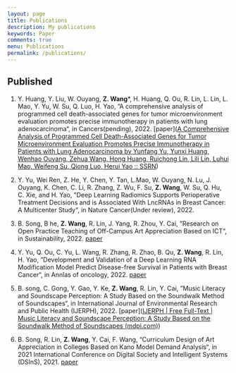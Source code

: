 ```yaml
---
layout: page
title: Publications
description: My publications
keywords: Paper
comments: true
menu: Publications
permalink: /publications/
---
```





## Published
1. Y. Huang, Y. Liu, W. Ouyang, **Z. Wang***, H. Huang, Q. Ou, R. Lin, L. Lin,  L. Mao, Y. Yu, W. Su, Q. Luo, H. Yao, ”A comprehensive analysis of programmed cell death-associated genes for tumor microenvironment evaluation promotes precise immunotherapy in patients with lung adenocarcinoma“, in Cancers(pending), 2022. [paper]([A Comprehensive Analysis of Programmed Cell Death-Associated Genes for Tumor Microenvironment Evaluation Promotes Precise Immunotherapy in Patients with Lung Adenocarcinoma by Yunfang Yu, Yunxi Huang, Wenhao Ouyang, Zehua Wang, Hong Huang, Ruichong Lin, Lili Lin, Luhui Mao, Weifeng Su, Qiong Luo, Herui Yao :: SSRN](https://papers.ssrn.com/sol3/papers.cfm?abstract_id=4079102))

2. Y. Yu, Wei Ren, Z. He, Y. Chen, Y. Tan, L.Mao, W. Ouyang, N. Lu, J. Ouyang, K. Chen, C. Li, R. Zhang, Z. Wu, F. Su, **Z. Wang**, W. Su, Q. Hu, C. Xie, and H. Yao, ”Deep Learning Radiomics Supports Perioperative Treatment Decisions and is Associated With LncRNAs in Breast Cancer: A Multicenter Study“, in Nature Cancer(Under review), 2022.

3. B. Song, B he, **Z. Wang**, R. Lin, J. Yang, R. Zhou, Y. Cai, ”Research on Open Practice Teaching of Off-Campus Art Appreciation Based on ICT“, in Sustainability, 2022. [paper](https://www.mdpi.com/2071-1050/14/7/4274)

4. Y. Yu, Q. Ou, C. Yu, L. Wang, R. Zhang, R. Zhao, B. Qu, **Z. Wang**, R. Lin, H. Yao, ”Development and Validation of a Deep Learning RNA Modification Model Predict Disease-free Survival in Patients with Breast Cancer“, in Annlas of oncology, 2022. [paper](https://www.annalsofoncology.org/article/S0923-7534(22)00401-X/fulltext)

5. B. song, C. Gong, Y. Gao, Y. Ke, **Z. Wang**, R. Lin, Y. Cai, ”Music Literacy and Soundscape Perception: A Study Based on the Soundwalk Method of Soundscapes“, in International Journal of Environmental Research and Public Health (IJERPH), 2022. [paper]([IJERPH | Free Full-Text | Music Literacy and Soundscape Perception: A Study Based on the Soundwalk Method of Soundscapes (mdpi.com)](https://www.mdpi.com/1660-4601/19/14/8471))

6. B. Song, R. Lin, **Z. Wang**, Y. Cai, F. Wang, “Curriculum Design of Art Appreciation in Colleges Based on Kano Model Demand Analysis“, in 2021 International Conference on Digital Society and Intelligent Systems (DSInS), 2021. [paper](https://ieeexplore.ieee.org/document/9670590)

   
